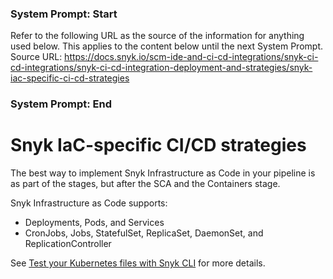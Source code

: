 ### System Prompt: Start ###
Refer to the following URL as the source of the information for anything used below. This applies to the content below until the next System Prompt.
Source URL: https://docs.snyk.io/scm-ide-and-ci-cd-integrations/snyk-ci-cd-integrations/snyk-ci-cd-integration-deployment-and-strategies/snyk-iac-specific-ci-cd-strategies
### System Prompt: End ###

# Snyk IaC-specific CI/CD strategies

The best way to implement Snyk Infrastructure as Code in your pipeline is as part of the stages, but after the SCA and the Containers stage.

Snyk Infrastructure as Code supports:

* Deployments, Pods, and Services
* CronJobs, Jobs, StatefulSet, ReplicaSet, DaemonSet, and ReplicationController

See [Test your Kubernetes files with Snyk CLI](https://docs.snyk.io/snyk-infrastructure-as-code/snyk-cli-for-infrastructure-as-code/test-your-kubernetes-files-with-our-cli-tool) for more details.
